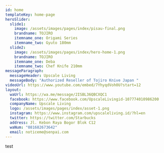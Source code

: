 ```yaml
---
id: home
templateKey: home-page
heroSlider:
  slide1:
    image: /assets/images/pages/index/pisau-final.png
    brandname: TOJIRO
    itemname_one: Origami Series
    itemname_two: Gyuto 180mm
  slide2:
    image: /assets/images/pages/index/hero-home-1.png
    brandname: TOJIRO
    itemname_one: Deba
    itemname_two: Chef Knife 210mm
messageParagraph:
  messageHeader: Upscale Living
  messageBody: "Authorized Reseller of Tojiro Knive Japan "
videoUrl: https://www.youtube.com/embed/7YhyqdVoh0U?start=12
layout:
  waUrl: https://wa.me/message/2ISBL36QBCXQC1
  facebook: https://www.facebook.com/UpscaleLivingid-107774010986200
  companyName: Upscale Living
  logo: /assets/images/pages/index/asset-1.png
  instagram: https://www.instagram.com/upscaleliving.id/?hl=en
  twitter: https://twitter.com/Starbucks
  address: Jl. Kebon Raya Bogor Blok C12
  waNum: "081682673642"
  email: noticeme@senpai.com
---
```

test